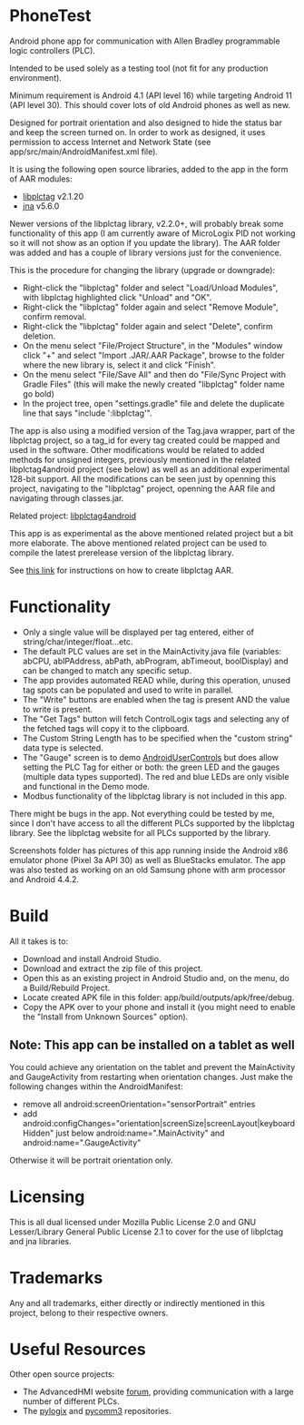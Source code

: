 # PhoneTest
Android phone app for communication with Allen Bradley programmable logic controllers (PLC).

Intended to be used solely as a testing tool (not fit for any production environment).

Minimum requirement is Android 4.1 (API level 16) while targeting Android 11 (API level 30). This should cover lots of old Android phones as well as new.

Designed for portrait orientation and also designed to hide the status bar and keep the screen turned on.
In order to work as designed, it uses permission to access Internet and Network State (see app/src/main/AndroidManifest.xml file).

It is using the following open source libraries, added to the app in the form of AAR modules:

- [libplctag](https://github.com/libplctag/libplctag) v2.1.20
- [jna](https://github.com/java-native-access/jna) v5.6.0

Newer versions of the libplctag library, v2.2.0+, will probably break some functionality of this app (I am currently aware of MicroLogix PID not working so it will not show as an option if you update the library).
The AAR folder was added and has a couple of library versions just for the convenience.

This is the procedure for changing the library (upgrade or downgrade):
- Right-click the "libplctag" folder and select "Load/Unload Modules", with libplctag highlighted click "Unload" and "OK".
- Right-click the "libplctag" folder again and select "Remove Module", confirm removal.
- Right-click the "libplctag" folder again and select "Delete", confirm deletion.
- On the menu select "File/Project Structure", in the "Modules" window click "+" and select "Import .JAR/.AAR Package", browse to the folder where the new library is, select it and click "Finish".
- On the menu select "File/Save All" and then do "File/Sync Project with Gradle Files" (this will make the newly created "libplctag" folder name go bold)
- In the project tree, open "settings.gradle" file and delete the duplicate line that says "include ':libplctag'".

The app is also using a modified version of the Tag.java wrapper, part of the libplctag project, so a tag_id for every tag created could be mapped and used in the software.
Other modifications would be related to added methods for unsigned integers, previously mentioned in the related libplctag4android project (see below) as well as an additional experimental 128-bit support. All the modifications can be seen just by openning this project, navigating to the "libplctag" project, openning the AAR file and navigating through classes.jar.

Related project: [libplctag4android](https://github.com/libplctag/libplctag4android)

This app is as experimental as the above mentioned related project but a bit more elaborate.
The above mentioned related project can be used to compile the latest prerelease version of the libplctag library.

See [this link](https://github.com/libplctag/libplctag4android/issues/1) for instructions on how to create libplctag AAR.

# Functionality
- Only a single value will be displayed per tag entered, either of string/char/integer/float...etc.
- The default PLC values are set in the MainActivity.java file (variables: abCPU, abIPAddress, abPath, abProgram, abTimeout, boolDisplay) and can be changed to match any specific setup.
- The app provides automated READ while, during this operation, unused tag spots can be populated and used to write in parallel.
- The "Write" buttons are enabled when the tag is present AND the value to write is present.
- The "Get Tags" button will fetch ControlLogix tags and selecting any of the fetched tags will copy it to the clipboard.
- The Custom String Length has to be specified when the "custom string" data type is selected.
- The "Gauge" screen is to demo [AndroidUserControls](https://github.com/GitHubDragonFly/AndroidUserControls) but does allow setting the PLC Tag for either or both: the green LED and the gauges (multiple data types supported).
The red and blue LEDs are only visible and functional in the Demo mode.
- Modbus functionality of the libplctag library is not included in this app.

There might be bugs in the app. Not everything could be tested by me, since I don't have access to all the different PLCs supported by the libplctag library.
See the libplctag website for all PLCs supported by the library.

Screenshots folder has pictures of this app running inside the Android x86 emulator phone (Pixel 3a API 30) as well as BlueStacks emulator.
The app was also tested as working on an old Samsung phone with arm processor and Android 4.4.2.

# Build

All it takes is to:

- Download and install Android Studio.
- Download and extract the zip file of this project.
- Open this as an existing project in Android Studio and, on the menu, do a Build/Rebuild Project.
- Locate created APK file in this folder: app/build/outputs/apk/free/debug.
- Copy the APK over to your phone and install it (you might need to enable the "Install from Unknown Sources" option).

## Note: This app can be installed on a tablet as well
You could achieve any orientation on the tablet and prevent the MainActivity and GaugeActivity from restarting when orientation changes.
Just make the following changes within the AndroidManifest:
 - remove all android:screenOrientation="sensorPortrait" entries
 - add android:configChanges="orientation|screenSize|screenLayout|keyboardHidden" just below android:name=".MainActivity" and android:name=".GaugeActivity"

Otherwise it will be portrait orientation only.

# Licensing
This is all dual licensed under Mozilla Public License 2.0 and GNU Lesser/Library General Public License 2.1 to cover for the use of libplctag and jna libraries.

# Trademarks
Any and all trademarks, either directly or indirectly mentioned in this project, belong to their respective owners.

# Useful Resources
Other open source projects:
- The AdvancedHMI website [forum](https://www.advancedhmi.com/forum/), providing communication with a large number of different PLCs.
- The [pylogix](https://github.com/dmroeder/pylogix) and [pycomm3](https://github.com/ottowayi/pycomm3) repositories.
